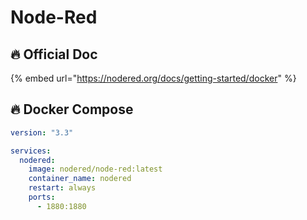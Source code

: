 # Node-Red

## 🔥 Official Doc

{% embed url="https://nodered.org/docs/getting-started/docker" %}

## 🔥 Docker Compose

```yaml
version: "3.3"

services:
  nodered:
    image: nodered/node-red:latest
    container_name: nodered
    restart: always
    ports:
      - 1880:1880
```
